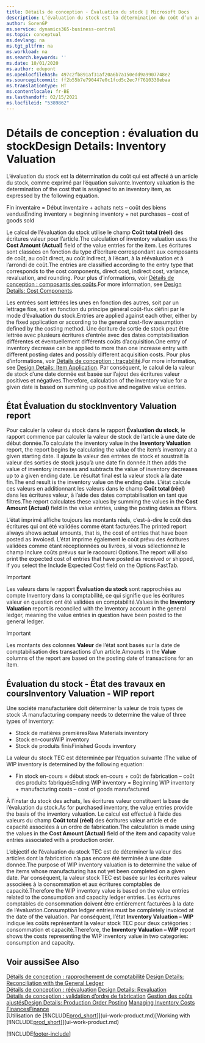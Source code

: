 ```yaml
---
title: Détails de conception - Évaluation du stock | Microsoft Docs
description: L’évaluation du stock est la détermination du coût d’un article de stock.
author: SorenGP
ms.service: dynamics365-business-central
ms.topic: conceptual
ms.devlang: na
ms.tgt_pltfrm: na
ms.workload: na
ms.search.keywords: ''
ms.date: 10/01/2020
ms.author: edupont
ms.openlocfilehash: 497c2fb891af31af20a6b7a150edd9a9907748e2
ms.sourcegitcommit: ff2b55b7e790447e0c1fcd5c2ec7f7610338ebaa
ms.translationtype: HT
ms.contentlocale: fr-BE
ms.lasthandoff: 02/15/2021
ms.locfileid: "5389862"
---
```

# <a name="design-details-inventory-valuation"></a><span data-ttu-id="640e3-103">Détails de conception : évaluation du stock</span><span class="sxs-lookup"><span data-stu-id="640e3-103">Design Details: Inventory Valuation</span></span>
<span data-ttu-id="640e3-104">L’évaluation du stock est la détermination du coût qui est affecté à un article du stock, comme exprimé par l’équation suivante.</span><span class="sxs-lookup"><span data-stu-id="640e3-104">Inventory valuation is the determination of the cost that is assigned to an inventory item, as expressed by the following equation.</span></span>  

<span data-ttu-id="640e3-105">Fin inventaire = Début inventaire + achats nets – coût des biens vendus</span><span class="sxs-lookup"><span data-stu-id="640e3-105">Ending inventory = beginning inventory + net purchases – cost of goods sold</span></span>  

<span data-ttu-id="640e3-106">Le calcul de l’évaluation du stock utilise le champ **Coût total (réel)** des écritures valeur pour l’article.</span><span class="sxs-lookup"><span data-stu-id="640e3-106">The calculation of inventory valuation uses the **Cost Amount (Actual)** field of the value entries for the item.</span></span> <span data-ttu-id="640e3-107">Les écritures sont classées en fonction du type d’écriture correspondant aux composants de coût, au coût direct, au coût indirect, à l’écart, à la réévaluation et à l’arrondi de coût.</span><span class="sxs-lookup"><span data-stu-id="640e3-107">The entries are classified according to the entry type that corresponds to the cost components, direct cost, indirect cost, variance, revaluation, and rounding.</span></span> <span data-ttu-id="640e3-108">Pour plus d’informations, voir [Détails de conception : composants des coûts](design-details-cost-components.md).</span><span class="sxs-lookup"><span data-stu-id="640e3-108">For more information, see [Design Details: Cost Components](design-details-cost-components.md).</span></span>  

<span data-ttu-id="640e3-109">Les entrées sont lettrées les unes en fonction des autres, soit par un lettrage fixe, soit en fonction du principe général coût-flux défini par le mode d’évaluation du stock.</span><span class="sxs-lookup"><span data-stu-id="640e3-109">Entries are applied against each other, either by the fixed application or according to the general cost-flow assumption defined by the costing method.</span></span> <span data-ttu-id="640e3-110">Une écriture de sortie de stock peut être lettrée avec plusieurs écritures d’entrée avec des dates comptabilisation différentes et éventuellement différents coûts d’acquisition.</span><span class="sxs-lookup"><span data-stu-id="640e3-110">One entry of inventory decrease can be applied to more than one increase entry with different posting dates and possibly different acquisition costs.</span></span> <span data-ttu-id="640e3-111">Pour plus d’informations, voir [Détails de conception : traçabilité](design-details-item-application.md).</span><span class="sxs-lookup"><span data-stu-id="640e3-111">For more information, see [Design Details: Item Application](design-details-item-application.md).</span></span> <span data-ttu-id="640e3-112">Par conséquent, le calcul de la valeur de stock d’une date donnée est basée sur l’ajout des écritures valeur positives et négatives.</span><span class="sxs-lookup"><span data-stu-id="640e3-112">Therefore, calculation of the inventory value for a given date is based on summing up positive and negative value entries.</span></span>  

## <a name="inventory-valuation-report"></a><span data-ttu-id="640e3-113">État Évaluation du stock</span><span class="sxs-lookup"><span data-stu-id="640e3-113">Inventory Valuation report</span></span>  
<span data-ttu-id="640e3-114">Pour calculer la valeur du stock dans le rapport **Évaluation du stock**, le rapport commence par calculer la valeur de stock de l’article à une date de début donnée.</span><span class="sxs-lookup"><span data-stu-id="640e3-114">To calculate the inventory value in the **Inventory Valuation** report, the report begins by calculating the value of the item’s inventory at a given starting date.</span></span> <span data-ttu-id="640e3-115">Il ajoute la valeur des entrées de stock et soustrait la valeur des sorties de stock jusqu’à une date fin donnée.</span><span class="sxs-lookup"><span data-stu-id="640e3-115">It then adds the value of inventory increases and subtracts the value of inventory decreases up to a given ending date.</span></span> <span data-ttu-id="640e3-116">Le résultat final est la valeur stock à la date fin.</span><span class="sxs-lookup"><span data-stu-id="640e3-116">The end result is the inventory value on the ending date.</span></span> <span data-ttu-id="640e3-117">L’état calcule ces valeurs en additionnant les valeurs dans le champ **Coût total (réel)** dans les écritures valeur, à l’aide des dates comptabilisation en tant que filtres.</span><span class="sxs-lookup"><span data-stu-id="640e3-117">The report calculates these values by summing the values in the **Cost Amount (Actual)** field in the value entries, using the posting dates as filters.</span></span>  

<span data-ttu-id="640e3-118">L’état imprimé affiche toujours les montants réels, c’est-à-dire le coût des écritures qui ont été validées comme étant facturées.</span><span class="sxs-lookup"><span data-stu-id="640e3-118">The printed report always shows actual amounts, that is, the cost of entries that have been posted as invoiced.</span></span> <span data-ttu-id="640e3-119">L’état imprime également le coût prévu des écritures validées comme étant réceptionnées ou livrées, si vous sélectionnez le champ Inclure coûts prévus sur le raccourci Options.</span><span class="sxs-lookup"><span data-stu-id="640e3-119">The report will also print the expected cost of entries that have posted as received or shipped, if you select the Include Expected Cost field on the Options FastTab.</span></span>  

> [!IMPORTANT]  
>  <span data-ttu-id="640e3-120">Les valeurs dans le rapport **Évaluation du stock** sont rapprochées au compte Inventory dans la comptabilité, ce qui signifie que les écritures valeur en question ont été validées en comptabilité.</span><span class="sxs-lookup"><span data-stu-id="640e3-120">Values in the **Inventory Valuation** report is reconciled with the Inventory account in the general ledger, meaning the value entries in question have been posted to the general ledger.</span></span>  

> [!IMPORTANT]  
>  <span data-ttu-id="640e3-121">Les montants des colonnes **Valeur** de l’état sont basés sur la date de comptabilisation des transactions d’un article.</span><span class="sxs-lookup"><span data-stu-id="640e3-121">Amounts in the **Value** columns of the report are based on the posting date of transactions for an item.</span></span>  

## <a name="inventory-valuation---wip-report"></a><span data-ttu-id="640e3-122">Évaluation du stock - État des travaux en cours</span><span class="sxs-lookup"><span data-stu-id="640e3-122">Inventory Valuation - WIP report</span></span>  
<span data-ttu-id="640e3-123">Une société manufacturière doit déterminer la valeur de trois types de stock :</span><span class="sxs-lookup"><span data-stu-id="640e3-123">A manufacturing company needs to determine the value of three types of inventory:</span></span>  

* <span data-ttu-id="640e3-124">Stock de matières premières</span><span class="sxs-lookup"><span data-stu-id="640e3-124">Raw Materials inventory</span></span>  
* <span data-ttu-id="640e3-125">Stock en-cours</span><span class="sxs-lookup"><span data-stu-id="640e3-125">WIP inventory</span></span>  
* <span data-ttu-id="640e3-126">Stock de produits finis</span><span class="sxs-lookup"><span data-stu-id="640e3-126">Finished Goods inventory</span></span>  

<span data-ttu-id="640e3-127">La valeur du stock TEC est déterminée par l’équation suivante :</span><span class="sxs-lookup"><span data-stu-id="640e3-127">The value of WIP inventory is determined by the following equation:</span></span>  

* <span data-ttu-id="640e3-128">Fin stock en-cours = début stock en-cours + coût de fabrication – coût des produits fabriqués</span><span class="sxs-lookup"><span data-stu-id="640e3-128">Ending WIP inventory = Beginning WIP inventory + manufacturing costs – cost of goods manufactured</span></span>  

<span data-ttu-id="640e3-129">À l’instar du stock des achats, les écritures valeur constituent la base de l’évaluation du stock.</span><span class="sxs-lookup"><span data-stu-id="640e3-129">As for purchased inventory, the value entries provide the basis of the inventory valuation.</span></span> <span data-ttu-id="640e3-130">Le calcul est effectué à l’aide des valeurs du champ **Coût total (réel)** des écritures valeur article et de capacité associées à un ordre de fabrication.</span><span class="sxs-lookup"><span data-stu-id="640e3-130">The calculation is made using the values in the **Cost Amount (Actual)** field of the item and capacity value entries associated with a production order.</span></span>  

<span data-ttu-id="640e3-131">L’objectif de l’évaluation du stock TEC est de déterminer la valeur des articles dont la fabrication n’a pas encore été terminée à une date donnée.</span><span class="sxs-lookup"><span data-stu-id="640e3-131">The purpose of WIP inventory valuation is to determine the value of the items whose manufacturing has not yet been completed on a given date.</span></span> <span data-ttu-id="640e3-132">Par conséquent, la valeur stock TEC est basée sur les écritures valeur associées à la consommation et aux écritures comptables de capacité.</span><span class="sxs-lookup"><span data-stu-id="640e3-132">Therefore the WIP inventory value is based on the value entries related to the consumption and capacity ledger entries.</span></span> <span data-ttu-id="640e3-133">Les écritures comptables de consommation doivent être entièrement facturées à la date de l’évaluation.</span><span class="sxs-lookup"><span data-stu-id="640e3-133">Consumption ledger entries must be completely invoiced at the date of the valuation.</span></span> <span data-ttu-id="640e3-134">Par conséquent, l’état **Inventory Valuation – WIP** indique les coûts représentant la valeur stock TEC pour deux catégories : consommation et capacité.</span><span class="sxs-lookup"><span data-stu-id="640e3-134">Therefore, the **Inventory Valuation – WIP** report shows the costs representing the WIP inventory value in two categories: consumption and capacity.</span></span>  

## <a name="see-also"></a><span data-ttu-id="640e3-135">Voir aussi</span><span class="sxs-lookup"><span data-stu-id="640e3-135">See Also</span></span>  
<span data-ttu-id="640e3-136">[Détails de conception : rapprochement de comptabilité](design-details-reconciliation-with-the-general-ledger.md) </span><span class="sxs-lookup"><span data-stu-id="640e3-136">[Design Details: Reconciliation with the General Ledger](design-details-reconciliation-with-the-general-ledger.md) </span></span>  
<span data-ttu-id="640e3-137">[Détails de conception : réévaluation](design-details-revaluation.md) </span><span class="sxs-lookup"><span data-stu-id="640e3-137">[Design Details: Revaluation](design-details-revaluation.md) </span></span>  
<span data-ttu-id="640e3-138">[Détails de conception : validation d’ordre de fabrication](design-details-production-order-posting.md)
[Gestion des coûts ajustés](finance-manage-inventory-costs.md)</span><span class="sxs-lookup"><span data-stu-id="640e3-138">[Design Details: Production Order Posting](design-details-production-order-posting.md)
[Managing Inventory Costs](finance-manage-inventory-costs.md)</span></span>  
[<span data-ttu-id="640e3-139">Finances</span><span class="sxs-lookup"><span data-stu-id="640e3-139">Finance</span></span>](finance.md)  
<span data-ttu-id="640e3-140">[Utilisation de [!INCLUDE[prod_short](includes/prod_short.md)]](ui-work-product.md)</span><span class="sxs-lookup"><span data-stu-id="640e3-140">[Working with [!INCLUDE[prod_short](includes/prod_short.md)]](ui-work-product.md)</span></span>


[!INCLUDE[footer-include](includes/footer-banner.md)]